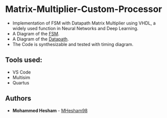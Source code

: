 # Matrix-Multiplier-Custom-Processor
 * Implementation of FSM with Datapath Matrix Multiplier using VHDL, a widely used function in Neural Networks and Deep Learning.
 * A Diagram of the [FSM](https://github.com/MHesham98/Matrix-Multiplier-Custom-Processor/blob/master/FSM.png).
 * A Diagram of the [Datapath](https://github.com/MHesham98/Matrix-Multiplier-Custom-Processor/blob/master/Datapath.png).
 * The Code is synthesizable and tested with timing diagram.

 
## Tools used:
* VS Code
* Multisim
* Quartus

## Authors

* **Mohammed Hesham** - [MHesham98](https://github.com/MHesham98)